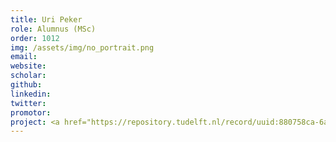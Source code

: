 ```yaml
---
title: Uri Peker
role: Alumnus (MSc)
order: 1012
img: /assets/img/no_portrait.png
email: 
website: 
scholar: 
github: 
linkedin: 
twitter: 
promotor: 
project: <a href="https://repository.tudelft.nl/record/uuid:880758ca-6a09-4fd8-b95d-8cfb3283cca6">Investigating different BFEM priors</a> 
---
```

